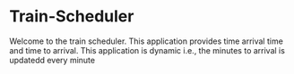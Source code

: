 # Train-Scheduler

Welcome to the train scheduler. This application provides time arrival time and time to arrival. This application is dynamic i.e., the minutes to arrival is updatedd every minute

